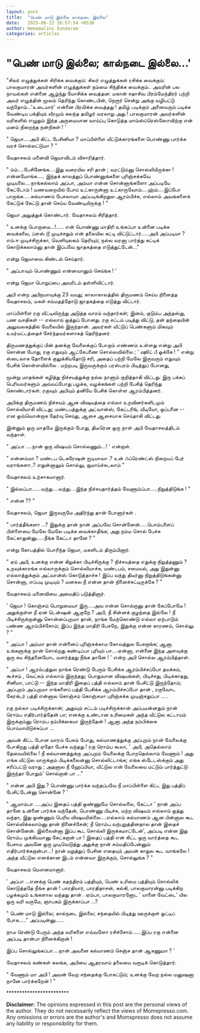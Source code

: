 ```yaml
---
layout: post
title:  "பெண் மாடு இல்லை கால்நடை இல்லை"
date:   2025-06-22 16:57:54 +0530
author: Hemamalini Sundaram
categories: articles
---
```


#  \"பெண் மாடு இல்லை; கால்நடை இல்லை\...\' 

\"சிலர் எழுத்துக்கள் சிரிக்க வைக்கும்: சிலர் எழுத்துக்கள் ரசிக்க வைக்கும்: பாலகுமாரன்
அவர்களின் எழுத்துக்கள் நம்மை சிந்திக்க வைக்கும்.. அவரின் பல நாவல்கள் என்னை ஆழ்ந்து
யோசிக்க வைத்தன: மகான் சதாசிவ பிரம்மேந்திரர் பற்றி அவர் எழுத்தின் மூலம் தெரிந்து
கொண்டபின், நெரூர் சென்று அங்கு வழிபட்டு வந்தோம்\...\'உடையார்\' என்னை பிரமிக்க
வைத்தது ! தமிழ் படிக்கும் அனைவரும் படிக்க வேண்டிய பக்தியும் வீரமும் கலந்த தமிழர்
வரலாறு அது ! பாலகுமாரன் அவர்களின் வரிகளில் எழுதும் இந்த அருமையான வாய்ப்பு கொடுத்த
மாம்ஸ்ப்ரெஸ்ஸோவிற்கு என் மனம் நிறைந்த நன்றிகள் ! \'

" ஜெயா....அபி கிட்ட பேசினியா ? மாப்பிள்ளை வீட்டுக்காரங்களை பொண்ணு பார்க்க வரச்
சொல்லட்டுமா ? "

வேதாசலம் மனைவி ஜெயாவிடம் விசாரித்தார்.

" ம்ம்....பேசினேங்க....இது வரையில சரி தான் ; வரட்டும்னு சொல்லியிருக்கா !
என்னமோங்க..... இந்தக் காலத்துப் பொண்னுங்களை புரிஞ்சுக்கவே முடியலை....நாங்கல்லாம்
அப்பா, அம்மா என்ன சொன்னாங்களோ அப்படியே கேட்டோம் ! மணவறையில் போய் உட்காருன்னா
உட்காருவோம்....ஹ்ம்....இப்போ பாருங்க.....கல்யாணம் பேசலாமா அப்படிங்கிறதுல ஆரம்பிச்சு,
எல்லாம் அவங்களைக் கேட்டுக் கேட்டு தான் செய்ய வேண்டியிருக்கு ! "

ஜெயா அலுத்துக் கொண்டார். வேதாசலம் சிரித்தார்.

" உனக்கு பொறாமை...!..... என் பொண்ணு மாதிரி உங்கப்பா உன்னை படிக்க வைக்கலை, ப்ளஸ் டூ
முடிச்சதும் என் தலையில கட்டி விட்டுட்டார்.....அபி அப்படியா ? எம்.ஈ முடிச்சிருக்கா,
வெளியுலகம் தெரியும்; நல்ல வரனா பார்த்து கட்டிக் கொடுக்கலாம்னு தான் இப்பவே ஜாதகத்தை
எடுத்துட்டேன்..."

என்று ஜெயாவை கிண்டல் செய்தார்.

" அப்பாவும் பொண்ணும் என்னவானும் செய்ங்க ! '

என்று ஜெயா பொறுப்பை அவரிடம் தள்ளிவிட்டார்.

அபி என்ற அபிநயாவுக்கு 23 வயது; காலாகாலத்தில் திருமணம் செய்ய நினைத்த வேதாசலம்,
மகள் சம்மதத்தோடு ஜாதகத்தை எடுத்து விட்டார்.

மாப்பிள்ளை ரகு வீட்டிலிருந்து அடுத்த வாரம் வந்தார்கள்; இனம், குடும்ப அந்தஸ்து, பண
வசதிகள் -- எல்லாம் ஒத்துப் போனது. ரகு சட்டம் படித்து விட்டு, தன் தந்தையின்
அலுவலகத்தில் வேலையில் இருந்தான். அவர்கள் வீட்டுப் பெண்களும் மிகவும் உயர்மட்டத்தைச்
சேர்ந்தவர்களாகத் தெரிந்தனர்.

திருமணத்துக்குப் பின் தனக்கு வேலைக்குப் போகும் எண்ணம் உள்ளது என்று அபி சொன்ன போது,
ரகு எதுவும் ஆட்சேபணை சொல்லவில்லை ; ' ஷூட் பீ ஓக்கே ! " என்று ஸ்டைலாக தோளைக்
குலுக்கியதோடு சரி, அதைப் பற்றி மேலே இருவரும் எதுவும் பேசிக் கொள்ளவில்லை . மற்றபடி
இருவருக்கும் பரஸ்பரம் பிடித்துப் போனது,

மூன்று மாதங்கள் கழித்து நிச்சயத்துக்கு நல்ல நாளும் குறித்தாகி விட்டது. இரு பக்கப்
பெரியவர்களும் அவ்வப்போது பழக்க, வழக்கங்கள் பற்றி பேசித் தெரிந்து கொண்டார்கள். ரகுவும்
அபியும் தனியே பேசிக் கொள்ள ஆரம்பித்தனர்.

அபிக்கு திருமணம் நிச்சயம் ஆன விஷயத்தை எல்லா உறவினர்களிடமும் சொல்லியாகி விட்டது;
மண்டபத்துக்கு அட்வான்ஸ், கேட்டரிங், வீடியோ, ஒப்பனை -- என ஒவ்வொன்றாக தேர்வு செய்து, ஆசை
ஆசையாக செய்தாகி விட்டது.

இன்னும் ஒரு மாதமே இருக்கும் போது, திடீரென ஒரு நாள் அபி வேதாசலத்திடம் வந்தாள்.

" அப்பா ....நான் ஒரு விஷயம் சொல்லணும்...! ' என்றாள்.

" என்னம்மா ? மண்டப டெகரேஷன் ஐடியாவா .? உன் ஃப்ரெண்ட்ஸ் நிறையப் பேர் வராங்களா..?
எதுன்னாலும் சொல்லு, ஜமாய்ச்சுடலாம் "

வேதாசலம் உற்சாகமானார்.

" இல்லப்பா......வந்து....வந்து....இந்த நிச்சயதார்த்தம் வேணாம்ப்பா.....நிறுத்திடுங்க !
"

" என்ன ?? "

வேதாசலம், ஜெயா இருவருமே அதிர்ந்து தான் போனார்கள் .

" பார்த்தீங்களா ...? இதுக்கு தான் நான் அப்பவே சொன்னேன்.....பொம்பளைப் பிள்ளையை மேலே
மேலே படிக்க வைக்காதீங்க; அது நம்ம சொல் பேச்சு கேட்காதுன்னு.....நீங்க கேட்டா தானே ? "

என்று கோபத்தில் பொரிந்த ஜெயா, மகளிடம் திரும்பினார்.

" ஏய் அபி, உனக்கு என்ன கிறுக்கா பிடிச்சிருக்கு ? நிச்சயத்தை எதுக்கு நிறுத்தணும் ?
உறவுக்காரங்க எல்லாருக்கும் சொல்லியாச்சு, மண்டபம், சமையல், அது இதுன்னு எல்லாத்துக்கும்
அட்வான்ஸ் கொடுத்தாச்சு ! இப்ப வந்து திடீர்னு நிறுத்திடுங்கன்னு சொன்னா, எப்படி முடியும்
? மனசுல நீ என்ன தான் நினைச்சுட்டிருக்கே ? "

வேதாசலம் மனைவியை அமைதிப் படுத்தினார்.

' ஜெயா ! கொஞ்சம் பொறுமையா இரு....அவ என்ன சொல்றானு தான் கேப்போமே ! அதுக்குள்ள நீ
ஏன் டென்ஷன் ஆகுறே ? அபி, நீ சின்னக் குழந்தை இல்லே ! நீ பிடிச்சிருக்குன்னு சொன்னப்புறமா
தான், நாங்க மேற்கொண்டு எல்லா ஏற்பாடும் பண்ண ஆரம்பிச்சோம்; இப்ப இந்த மாதிரி பேசறே,
இதுக்கு என்ன காரணம், சொல்லு ? "

" அப்பா ! அம்மா தான் என்னைப் புரிஞ்சுக்காம கோவத்துல பேசறாங்க; ஆனா உங்களுக்கு நான்
சொல்றது கண்டிப்பா புரியும் பா....ஏன்னா, என்னை இந்த அளவுக்கு ஒரு சுய சிந்தனையோட
வளர்த்தது நீங்க தானே ! ' என்ற அபி சொல்ல ஆரம்பித்தாள்.

" அப்பா ! ஆரம்பத்துல நாங்க ரெண்டு பேரும் பேசிக்க ஆரம்பிச்சப்போ தயக்கம், கூச்சம் ,
வெட்கம் எல்லாம் இருந்தது; பொதுவான விஷயங்கள், பிடிச்சது, பிடிக்காதது, சினிமா,
பாட்டு -- இந்த மாதிரி இதைப் பத்தி எல்லாம் தான் பேசிட்டு இருந்தோம்; அப்புறம் அப்புறமா
எங்களைப் பத்தி பேசிக்க ஆரம்பிச்சப்போ தான் , ரகுவோட கேரக்டர் பத்தி என்னால கொஞ்சம்
கொஞ்சமா புரிஞ்சுக்க முடிஞ்சதுப்பா .....

ரகு நல்லா படிச்சிருக்கான்; அதுவும் சட்டம் படிச்சிருக்கான் அப்படீன்னதும் நான் ரொம்ப
எதிர்பார்த்தேன் பா; எனக்கு உண்டான உரிமைகள் அந்த வீட்டுல கட்டாயம் இருக்கும்னு ரொம்ப
நம்பிக்கையா இருந்தேன் ! ஆனா அந்த நம்பிக்கை பொய்யாயிடுச்சுப்பா ...

அவன் கிட்ட போன வாரம் பேசும் போது, கல்யாணத்துக்கு அப்புறம் நான் வேலைக்கு போகிறது
பத்தி ஏதோ பேச்சு வந்தது ! ரகு ரொம்ப கூலா, ' அபி, அதெல்லாம் தேவையில்லை ! நீ
கல்யாணத்துக்கு அப்புறம் வேலைக்கு போறதெல்லாம் வேணாம் ! அது எங்க வீட்டுல யாருக்கும்
பிடிக்கலைன்னு சொல்லிட்டாங்க; எங்க ஸ்டேடஸ்க்கும் அது சரிப்பட்டு வராது ; அதனால நீ
ஹேப்பியா, வீட்டுல என் வேலையை மட்டும் பார்த்துட்டு இருந்தா போதும்' சொல்றான் பா ..."

" என்ன அபி இது ? பொண்ணு பார்க்க வந்தப்பவே நீ மாப்பிள்ளை கிட்ட இது பத்திப் பேசிட்டேன்னு
சொன்னே ? '

" ஆமாம்பா ....அப்ப இதைப் பத்தி ஒண்ணுமே சொல்லலை, கேட்டா ' நான் அப்ப தானே உன்னை
பார்க்க வந்தேன், பொண்ணு பிடிச்சு, மற்ற விஷயம் எல்லாம் ஒத்து வந்தா, இது ஒண்ணும் பெரிய
விஷயமில்லை....எல்லாம் கல்யாணம் ஆன பின்னால கூட சொல்லிக்கலாம்னு தான் நினைச்சேன்; நீ
ரொம்ப வற்புறுத்தினதால தான் இதைச் சொன்னேன். இல்லைன்னா இப்ப கூட சொல்லி இருக்கமாட்டேன்',
அப்படி என்ன இது ரொம்ப முக்கியமானு கேட்கறான் பா ! இதைப் பத்தி என் கிட்ட ஒரு வார்த்தை
கூட பேசாம அவனே ஒரு முடிவெடுத்து அதுக்கு நான் சம்மதிப்பேன்னும்
எதிர்பார்க்கறான்பா...! நான் மறுத்துப் பேசின எதையும் அவன் காதுல கூட வாங்கலே ! அந்த
வீட்டுல எனக்கான இடம் என்னவா இருக்கும், சொல்லுங்க ? "

வேதாசலம் மௌனமானார்.

' அப்பா ...எனக்கு பெண் சுதந்திரம் பத்தியும், பெண் உரிமை பத்தியும் சொல்லிக் கொடுத்ததே
நீங்க தான் ! பாரதியார், பாரதிதாசன், கல்கி, பாலகுமாரன்னு படிக்கிற பழக்கமும் உங்களால
வந்தது தான் . ஏம்பா, பாலகுமாரனோட ' யானை வேட்டை' யில ஒரு வரி வருமே, ஞாபகம்
இருக்காப்பா ...?

" பெண் மாடு இல்லை; கால்நடை இல்லை; சந்தையில் பிடித்து ஊருக்குள் ஓட்டிப் போக....."
அப்படின்னு......

நாம ரெண்டு பேரும் அந்த வரிகளை எவ்வளோ ரசிச்சோம் .....இப்ப ரகு என்னை அப்படி தான்பா
நினைக்கிறான் !

இப்ப சொல்லுங்கப்பா....நான் அவனை கல்யாணம் செஞ்சு தான் ஆகணுமா ? '

வேதாசலம் கண்கள் கலங்க, அபியை ஆதரவாய் தலையை வருடிக் கொடுத்தார்.

" வேணாம் மா அபி ! அவன் வேற சந்தைக்கு போகட்டும்; உனக்கு வேற நல்ல மனுஷனா நானே
பார்க்கறேன் ! "

\*\*\*\*\*\*\*\*\*\*\*\*\*\*\*\*\*\*\*\*\*\*\*\*

**Disclaimer:** The opinions expressed in this post are the personal
views of the author. They do not necessarily reflect the views of
Momspresso.com. Any omissions or errors are the author\'s and Momspresso
does not assume any liability or responsibility for them.
